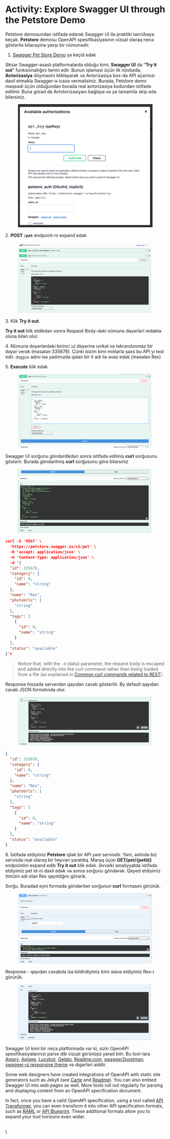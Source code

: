 # Activity: Explore Swagger UI through the Petstore Demo

Petstore demosundan istifadə edərək Swagger UI ilə praktiki təcrübəyə keçək. **Petstore** demosu OpenAPI spesifikasiyasının vizual olaraq necə göstərilə biləcəyinə yaxşı bir nümunədir.

1. [Swagger Pet Store Demo](https://petstore.swagger.io/) ya keçid edək

Əksər Swagger-əsaslı platformalarda olduğu kimi, **Swagger UI** də “**Try it out**” funksionallığını təmin edir. Bunun işləməsi üçün ilk növbədə, **Avtorizasiya** düyməsini klikləyərək və Avtorizasiya box-da API açarınızı daxil etməklə Swagger-ə icazə verməlisiniz. Burada, Petstore demo məqsədi üçün olduğundan burada real avtorizasiya kodundan istifadə edilmir. Buna görəd də Avtotorizasiyanı bağlaya və ya tamamilə skip edə bilərsiniz.

<figure><img src=".gitbook/assets/image (6) (1).png" alt=""><figcaption></figcaption></figure>

2\. **POST `/pet`** endpoint-ni expand edək

<figure><img src=".gitbook/assets/image (7).png" alt=""><figcaption></figcaption></figure>

3\. Klik **Try it out**.

**Try it out** klik etdikdən sonra Request Body-dəki nümunə dəyərləri redaktə oluna bilən olur.

4\. Nümunə dəyərlərdəki birinci `id` dəyərinə unikal və təkrarolunmaz bir dəyər verək (məsələn 335678). Çünki bizim kimi minlərlə şəxs bu API yı test edir. `doggie` adını isə yadımızda qalan bir it adı ilə əvəz edək (məsələn Rex)

5\. **Execute** klik edək

<figure><img src=".gitbook/assets/image (12).png" alt=""><figcaption></figcaption></figure>

Swagger UI sorğunu göndərdikdən sonra istifadə edilmiş **curl** sorğusunu göstərir. Burada göndərilmiş **curl** sorğusunu görə bilərsiniz

<figure><img src=".gitbook/assets/image (3) (1).png" alt=""><figcaption></figcaption></figure>

```json
curl -X 'POST' \
  'https://petstore.swagger.io/v2/pet' \
  -H 'accept: application/json' \
  -H 'Content-Type: application/json' \
  -d '{
  "id": 335678,
  "category": {
    "id": 0,
    "name": "string"
  },
  "name": "Rex",
  "photoUrls": [
    "string"
  ],
  "tags": [
    {
      "id": 0,
      "name": "string"
    }
  ],
  "status": "available"
}'r
```

> Notice that, with the `-d` (data) parameter, the request body is escaped and added directly into the curl command rather than being loaded from a file (as explained in [Common curl commands related to REST](https://idratherbewriting.com/learnapidoc/docapis\_understand\_curl.html#common)).

Response hissədə serverdən qayıdan cavab göstərilir. By default qayıdan cavab JSON formatında olur.

<figure><img src=".gitbook/assets/image (2) (1).png" alt=""><figcaption></figcaption></figure>

```json
{
  "id": 335678,
  "category": {
    "id": 0,
    "name": "string"
  },
  "name": "Rex",
  "photoUrls": [
    "string"
  ],
  "tags": [
    {
      "id": 0,
      "name": "string"
    }
  ],
  "status": "available"
}
```

6\. İstifadə etdiyimiz **Petstore** işlək bir API yəni servisdir. Yəni, əslində biz servisdə real olaraq bir heyvan yaratdıq. Maraq üçün **GET/pet/{petId}** endpointini expand edib **Try it out** klik edək. Əvvəlki əməliyyatda istifadə etdiyimiz pet id-ni daxil edək və sonra sorğunu göndərək. Qeyed etdiyimiz itimizin adı olan Rex qayıtdığını görərik.

Sorğu. Buradad eyni formada göndərilən sorğunun **curl** formasını görürük.

<figure><img src=".gitbook/assets/image (5) (1).png" alt=""><figcaption></figcaption></figure>

Response - qayıdan cavabda isə bildirdiyimiz kimi əlavə etdiyimiz Rex-i görürük.

<figure><img src=".gitbook/assets/image (4) (1).png" alt=""><figcaption></figcaption></figure>

Swagger UI kimi bir neçə platformada var ki, sizin OpenAPI spesifikasiyalarınızı parse dib vizual görünüşü yarad bilir. Bu tool-lara [Apiary](https://apiary.io/), [Apigee](https://apigee.com/about/), [Lucybot](https://lucybot.com/), [Gelato](https://gelato.io/), [Readme.com](http://readme.com/), [swagger2postman](https://github.com/josephpconley/swagger2postman), [swagger-ui responsive theme](https://github.com/jensoleg/swagger-ui) və digərləri aiddir.

Some web designers have created integrations of OpenAPI with static site generators such as Jekyll (see [Carte](https://github.com/Wiredcraft/carte) and [Readme](https://readme.com/)). You can also embed Swagger UI into web pages as well. More tools roll out regularly for parsing and displaying content from an OpenAPI specification document.

In fact, once you have a valid OpenAPI specification, using a tool called [API Transformer](https://apitransformer.com/), you can even transform it into other API specification formats, such as [RAML](http://raml.org/) or [API Blueprint](https://apiblueprint.org/). These additional formats allow you to expand your tool horizons even wider.

\
\
